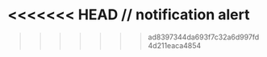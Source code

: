 
<<<<<<< HEAD
                        // notification alert
=======
>>>>>>> ad8397344da693f7c32a6d997fd4d211eaca4854
